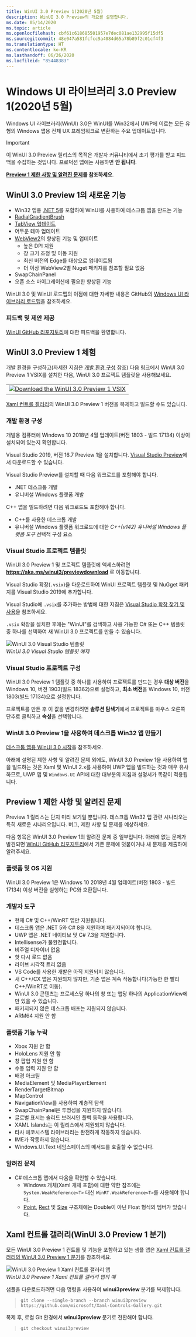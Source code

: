 ```yaml
---
title: WinUI 3.0 Preview 1(2020년 5월)
description: WinUI 3.0 Preview의 개요를 설명합니다.
ms.date: 05/14/2020
ms.topic: article
ms.openlocfilehash: cbf61c618685501957e7dec081ae132995f15df5
ms.sourcegitcommit: 48e047a581fcfcc9a4084d65a78b89f2c01cf4f3
ms.translationtype: HT
ms.contentlocale: ko-KR
ms.lasthandoff: 06/26/2020
ms.locfileid: "85448383"
---
```

# <a name="windows-ui-library-30-preview-1-may-2020"></a>Windows UI 라이브러리 3.0 Preview 1(2020년 5월)

Windows UI 라이브러리(WinUI) 3.0은 WinUI를 Win32에서 UWP에 이르는 모든 유형의 Windows 앱용 전체 UX 프레임워크로 변환하는 주요 업데이트입니다.

> [!Important]
> 이 WinUI 3.0 Preview 릴리스의 목적은 개발자 커뮤니티에서 초기 평가를 받고 피드백을 수집하는 것입니다. 프로덕션 앱에는 사용하면 **안 됩니다**.
>
> **[Preview 1 제한 사항 및 알려진 문제](#preview-1-limitations-and-known-issues)를 참조하세요**.
## <a name="new-features-in-winui-30-preview-1"></a>WinUI 3.0 Preview 1의 새로운 기능

- Win32 앱용 [.NET 5](https://github.com/dotnet/core/tree/master/release-notes/5.0)를 포함하여 WinUI를 사용하여 데스크톱 앱을 만드는 기능
- [RadialGradientBrush](/windows/uwp/design/style/brushes#radial-gradient-brushes)
- [TabView 업데이트](/windows/uwp/design/controls-and-patterns/tab-view)
- 어두운 테마 업데이트
- [WebView2](https://docs.microsoft.com/microsoft-edge/hosting/webview2)의 향상된 기능 및 업데이트
  - 높은 DPI 지원
  - 창 크기 조정 및 이동 지원
  - 최신 버전의 Edge를 대상으로 업데이트됨
  - 더 이상 WebView2별 Nuget 패키지를 참조할 필요 없음
- SwapChainPanel
- 오픈 소스 마이그레이션에 필요한 향상된 기능

WinUI 3.0 및 WinUI 로드맵의 이점에 대한 자세한 내용은 GitHub의 [Windows UI 라이브러리 로드맵](https://github.com/microsoft/microsoft-ui-xaml/blob/master/docs/roadmap.md)을 참조하세요.

### <a name="provide-feedback-and-suggestions"></a>피드백 및 제안 제공

[WinUI GitHub 리포지토리](https://github.com/microsoft/microsoft-ui-xaml/issues/new/choose)에 대한 피드백을 환영합니다.

## <a name="try-winui-30-preview-1"></a>WinUI 3.0 Preview 1 체험

개발 환경을 구성하고(자세한 지침은 [개발 환경 구성](#configure-your-dev-environment) 참조) 다음 링크에서 WinUI 3.0 Preview 1 VSIX를 설치한 다음, WinUI 3.0 프로젝트 템플릿을 사용해보세요.

<table>
<tr>
<td align="center">
<a href="https://aka.ms/winui3/previewdownload"><img src="images/downloadbuttontx.png" alt="Download the WinUI 3.0 Preview 1 VSIX"/></a>
<!--
<br/>
<a href="https://aka.ms/winui3/previewdownload">Download the WinUI 3.0 Preview 1 VSIX</a>
-->
</td>
</tr>
</table>

[Xaml 컨트롤 갤러리](#xaml-controls-gallery-winui-30-preview-1-branch)의 WinUI 3.0 Preview 1 버전을 복제하고 빌드할 수도 있습니다.

### <a name="configure-your-dev-environment"></a>개발 환경 구성

개발용 컴퓨터에 Windows 10 2018년 4월 업데이트(버전 1803 - 빌드 17134) 이상이 설치되어 있는지 확인합니다.

Visual Studio 2019, 버전 16.7 Preview 1을 설치합니다. [Visual Studio Preview](https://visualstudio.microsoft.com/vs/preview)에서 다운로드할 수 있습니다.

Visual Studio Preview를 설치할 때 다음 워크로드를 포함해야 합니다.

- .NET 데스크톱 개발
- 유니버설 Windows 플랫폼 개발

C++ 앱을 빌드하려면 다음 워크로드도 포함해야 합니다.

- C++를 사용한 데스크톱 개발
- 유니버설 Windows 플랫폼 워크로드에 대한 *C++(v142) 유니버설 Windows 플랫폼 도구* 선택적 구성 요소

### <a name="visual-studio-project-templates"></a>Visual Studio 프로젝트 템플릿

WinUI 3.0 Preview 1 및 프로젝트 템플릿에 액세스하려면 **https://aka.ms/winui3/previewdownload** 로 이동합니다.

Visual Studio 확장(`.vsix`)을 다운로드하여 WinUI 프로젝트 템플릿 및 NuGget 패키지를 Visual Studio 2019에 추가합니다.

Visual Studio에 `.vsix`를 추가하는 방법에 대한 지침은 [Visual Studio 확장 찾기 및 사용](https://docs.microsoft.com/visualstudio/ide/finding-and-using-visual-studio-extensions?view=vs-2019#install-without-using-the-manage-extensions-dialog-box)을 참조하세요.

`.vsix` 확장을 설치한 후에는 "WinUI"를 검색하고 사용 가능한 C# 또는 C++ 템플릿 중 하나를 선택하여 새 WinUI 3.0 프로젝트를 만들 수 있습니다.

![WinUI 3.0 Visual Studio 템플릿](images/WinUI3Templates.png)<br/>
*WinUI 3.0 Visual Studio 템플릿 예제*

### <a name="visual-studio-project-configuration"></a>Visual Studio 프로젝트 구성

WinUI 3.0 Preview 1 템플릿 중 하나를 사용하여 프로젝트를 만드는 경우 **대상 버전**을 Windows 10, 버전 1903(빌드 18362)으로 설정하고, **최소 버전**을 Windows 10, 버전 1803(빌드 17134)으로 설정합니다.

프로젝트를 만든 후 이 값을 변경하려면 **솔루션 탐색기**에서 프로젝트를 마우스 오른쪽 단추로 클릭하고 **속성**을 선택합니다.

### <a name="creating-a-desktop-win32-app-with-winui-30-preview-1"></a>WinUI 3.0 Preview 1을 사용하여 데스크톱 Win32 앱 만들기

[데스크톱 앱용 WinUI 3.0 시작](get-started-winui3-for-desktop.md)을 참조하세요.

아래에 설명된 제한 사항 및 알려진 문제 외에도, WinUI 3.0 Preview 1을 사용하여 앱을 빌드하는 것은 Xaml 및 WinUI 2.x를 사용하여 UWP 앱을 빌드하는 것과 매우 유사하므로, UWP 앱 및 `Windows.UI` API에 대한 대부분의 지침과 설명서가 똑같이 적용됩니다.

## <a name="preview-1-limitations-and-known-issues"></a>Preview 1 제한 사항 및 알려진 문제

Preview 1 릴리스는 단지 미리 보기일 뿐입니다. 데스크톱 Win32 앱 관련 시나리오는 특히 새로운 시나리오입니다. 버그, 제한 사항 및 문제를 예상하세요.

다음 항목은 WinUI 3.0 Preview 1의 알려진 문제 중 일부입니다. 아래에 없는 문제가 발견되면 [WinUI GitHub 리포지토리](https://github.com/microsoft/microsoft-ui-xaml/issues/new/choose)에서 기존 문제에 덧붙이거나 새 문제를 제출하여 알려주세요.

### <a name="platform-and-os-support"></a>플랫폼 및 OS 지원

WinUI 3.0 Preview 1은 Windows 10 2018년 4월 업데이트(버전 1803 - 빌드 17134) 이상 버전을 실행하는 PC와 호환됩니다.

### <a name="developer-tools"></a>개발자 도구

- 현재 C# 및 C++/WinRT 앱만 지원됩니다.
- 데스크톱 앱은 .NET 5와 C# 8을 지원하며 패키지되어야 합니다.
- UWP 앱은 .NET 네이티브 및 C# 7.3을 지원합니다.
- Intellisense가 불완전합니다.
- 비주얼 디자이너 없음
- 핫 다시 로드 없음
- 라이브 시각적 트리 없음
- VS Code를 사용한 개발은 아직 지원되지 않습니다.
- 새 C++/CX 앱은 지원되지 않지만, 기존 앱은 계속 작동합니다(가능한 한 빨리 C++/WinRT로 이동).
- WinUI 3.0 콘텐츠는 프로세스당 하나의 창 또는 앱당 하나의 ApplicationView에만 있을 수 있습니다.
- 패키지되지 않은 데스크톱 배포는 지원되지 않습니다.
- ARM64 지원 안 함

### <a name="missing-platform-features"></a>플랫폼 기능 누락

- Xbox 지원 안 함
- HoloLens 지원 안 함
- 창 팝업 지원 안 함
- 수동 입력 지원 안 함
- 배경 아크릴
- MediaElement 및 MediaPlayerElement
- RenderTargetBitmap
- MapControl
- NavigationView를 사용하여 계층적 탐색
- SwapChainPanel은 투명성을 지원하지 않습니다.
- 글로벌 표시는 솔리드 브러시인 폴백 동작을 사용합니다.
- XAML Islands는 이 릴리스에서 지원되지 않습니다.
- 타사 에코시스템 라이브러리는 완전하게 작동하지 않습니다.
- IME가 작동하지 않습니다.
- Windows.UI.Text 네임스페이스의 메서드를 호출할 수 없습니다.

### <a name="known-issues"></a>알려진 문제

- C# 데스크톱 앱에서 다음을 확인할 수 있습니다.
   - Windows 개체(Xaml 개체 포함)에 대한 약한 참조에는 `System.WeakReference<T>` 대신 `WinRT.WeakReference<T>`를 사용해야 합니다.
   - [Point](https://docs.microsoft.com/uwp/api/Windows.Foundation.Point), [Rect](https://docs.microsoft.com/uwp/api/Windows.Foundation.Rect) 및 [Size](https://docs.microsoft.com/uwp/api/Windows.Foundation.Size) 구조체에는 Double이 아닌 Float 형식의 멤버가 있습니다.


## <a name="xaml-controls-gallery-winui-30-preview-1-branch"></a>Xaml 컨트롤 갤러리(WinUI 3.0 Preview 1 분기)

모든 WinUI 3.0 Preview 1 컨트롤 및 기능을 포함하고 있는 샘플 앱은 [Xaml 컨트롤 갤러리의 WinUI 3.0 Preview 1 분기](https://github.com/microsoft/Xaml-Controls-Gallery/tree/winui3preview)를 참조하세요.

![WinUI 3.0 Preview 1 Xaml 컨트롤 갤러리 앱](images/WinUI3XamlControlsGallery.png)<br/>
*WinUI 3.0 Preview 1 Xaml 컨트롤 갤러리 앱의 예*

샘플을 다운로드하려면 다음 명령을 사용하여 **winui3preview** 분기를 복제합니다.

> `git clone --single-branch --branch winui3preview https://github.com/microsoft/Xaml-Controls-Gallery.git`

복제 후, 로컬 Git 환경에서 **winui3preview** 분기로 전환해야 합니다.

> `git checkout winui3preview`
